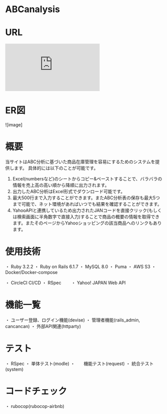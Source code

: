 # ABCanalysis

# URL
![image](https://github.com/dousi-sputnik/analysis/files/12853664/erd.pdf)

# ER図
![image]

# 概要
当サイトはABC分析に基づいた商品在庫管理を容易にするためのシステムを提供します。
具体的には以下のことが可能です。
  1. Excel(numbersなど)のシートからコピー&ペーストすることで、バラバラの情報を売上高の高い順から降順に出力されます。
  2. 出力したABC分析はExcel形式でダウンロード可能です。
  3. 最大500行まで入力することができます。またABC分析表の保存も最大5つまで可能で、ネット環境があればいつでも結果を確認することができます。
  4. YahooAPIと連携しているため出力されたJANコードを直接クリック(もしくは検索画面に半角数字で直接入力)することで商品の概要の情報を取得できます。またそのページからYahooショッピングの該当商品へのリンクもあります。

# 使用技術
 ・ Ruby 3.2.2
 ・ Ruby on Rails 6.1.7
 ・ MySQL 8.0
 ・ Puma
 ・ AWS S3
 ・ Docker/Docker-compose

 ・ CircleCI CI/CD
 ・ RSpec
　　・ Yahoo! JAPAN Web API

# 機能一覧
 ・ ユーザー登録、ログイン機能(devise)
 ・ 管理者機能(rails_admin, cancancan)
 ・ 外部API関連(httparty)

# テスト
 ・ RSpec
   ・ 単体テスト(modle)
   ・　　機能テスト(request)
   ・ 統合テスト(system)

# コードチェック
 ・ rubocop(rubocop-airbnb)
